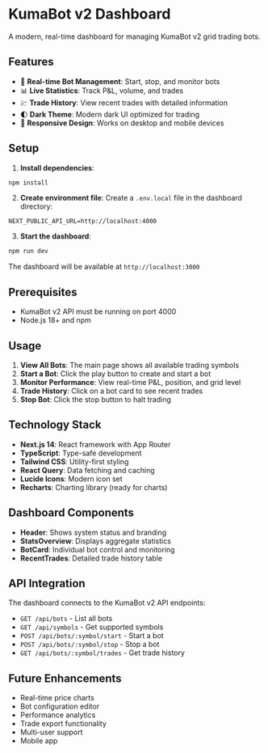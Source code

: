 # KumaBot v2 Dashboard

A modern, real-time dashboard for managing KumaBot v2 grid trading bots.

## Features

- 🎯 **Real-time Bot Management**: Start, stop, and monitor bots
- 📊 **Live Statistics**: Track P&L, volume, and trades
- 💹 **Trade History**: View recent trades with detailed information
- 🌓 **Dark Theme**: Modern dark UI optimized for trading
- 📱 **Responsive Design**: Works on desktop and mobile devices

## Setup

1. **Install dependencies**:
```bash
npm install
```

2. **Create environment file**:
Create a `.env.local` file in the dashboard directory:
```env
NEXT_PUBLIC_API_URL=http://localhost:4000
```

3. **Start the dashboard**:
```bash
npm run dev
```

The dashboard will be available at `http://localhost:3000`

## Prerequisites

- KumaBot v2 API must be running on port 4000
- Node.js 18+ and npm

## Usage

1. **View All Bots**: The main page shows all available trading symbols
2. **Start a Bot**: Click the play button to create and start a bot
3. **Monitor Performance**: View real-time P&L, position, and grid level
4. **Trade History**: Click on a bot card to see recent trades
5. **Stop Bot**: Click the stop button to halt trading

## Technology Stack

- **Next.js 14**: React framework with App Router
- **TypeScript**: Type-safe development
- **Tailwind CSS**: Utility-first styling
- **React Query**: Data fetching and caching
- **Lucide Icons**: Modern icon set
- **Recharts**: Charting library (ready for charts)

## Dashboard Components

- **Header**: Shows system status and branding
- **StatsOverview**: Displays aggregate statistics
- **BotCard**: Individual bot control and monitoring
- **RecentTrades**: Detailed trade history table

## API Integration

The dashboard connects to the KumaBot v2 API endpoints:
- `GET /api/bots` - List all bots
- `GET /api/symbols` - Get supported symbols
- `POST /api/bots/:symbol/start` - Start a bot
- `POST /api/bots/:symbol/stop` - Stop a bot
- `GET /api/bots/:symbol/trades` - Get trade history

## Future Enhancements

- Real-time price charts
- Bot configuration editor
- Performance analytics
- Trade export functionality
- Multi-user support
- Mobile app
